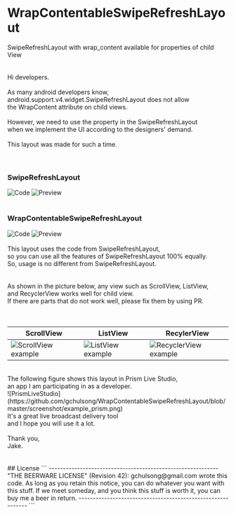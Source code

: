 # WrapContentableSwipeRefreshLayout
SwipeRefreshLayout with wrap_content available for properties of child View
<br/>
<br/>
<br/>
Hi developers.<br/>
<br/>
As many android developers know,<br/>
android.support.v4.widget.SwipeRefreshLayout does not allow<br/>
the WrapContent attribute on child views.<br/>
<br/>
However, we need to use the property in the SwipeRefreshLayout<br/>
when we implement the UI according to the designers' demand.<br/>
<br/>
This layout was made for such a time.<br/>
<br/>
<br/>
### SwipeRefreshLayout
![Code](https://github.com/gchulsong/WrapContentableSwipeRefreshLayout/blob/master/screenshot/asis_code.png)
![Preview](https://github.com/gchulsong/WrapContentableSwipeRefreshLayout/blob/master/screenshot/asis_preview.png)
<br/>
<br/>
### WrapContentableSwipeRefreshLayout
![Code](https://github.com/gchulsong/WrapContentableSwipeRefreshLayout/blob/master/screenshot/tobe_code.png)
![Preview](https://github.com/gchulsong/WrapContentableSwipeRefreshLayout/blob/master/screenshot/tobe_preview.png)
<br/>
<br/>
This layout uses the code from SwipeRefreshLayout,<br/>
so you can use all the features of SwipeRefreshLayout 100% equally.<br/>
So, usage is no different from SwipeRefreshLayout.<br/>
<br/>
<br/>
As shown in the picture below, any view such as ScrollView, ListView,<br/>
and RecyclerView works well for child view.<br/>
If there are parts that do not work well, please fix them by using PR.<br/>
<br/>
<br/>

ScrollView | ListView | RecylerView
-----------|----------|------------
![ScrollView example](https://github.com/gchulsong/WrapContentableSwipeRefreshLayout/blob/master/screenshot/example_scrollview.gif) | ![ListView example](https://github.com/gchulsong/WrapContentableSwipeRefreshLayout/blob/master/screenshot/example_listview.gif) |![RecyclerView example](https://github.com/gchulsong/WrapContentableSwipeRefreshLayout/blob/master/screenshot/example_recyclerview.gif)

<br/>
The following figure shows this layout in Prism Live Studio,<br/>
an app I am participating in as a developer.<br/>
![PrismLiveStudio](https://github.com/gchulsong/WrapContentableSwipeRefreshLayout/blob/master/screenshot/example_prism.png)
<br/>
It's a great live broadcast delivery tool<br/>
and I hope you will use it a lot.<br/>
<br/>
Thank you,<br/>
Jake.<br/>
<br/>
<br/>
## License
```
------------------------------------------------------------
"THE BEERWARE LICENSE" (Revision 42):
gchulsong@gmail.com wrote this code. As long as you retain
this notice, you can do whatever you want with this stuff.
If we meet someday, and you think this stuff is worth it,
you can buy me a beer in return.
------------------------------------------------------------
```

